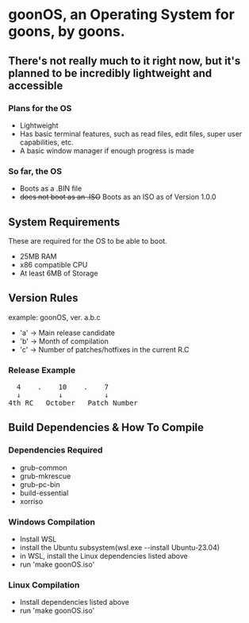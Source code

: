 # goonOS, an Operating System for goons, by goons.

There's not really much to it right now, but it's planned to be incredibly lightweight and accessible
-----------------------

### Plans for the OS

- Lightweight
- Has basic terminal features, such as read files, edit files, super user capabilities, etc.
- A basic window manager if enough progress is made

### So far, the OS

- Boots as a .BIN file
- ~~does not boot as an .ISO~~ Boots as an ISO as of Version 1.0.0

System Requirements
---
These are required for the OS to be able to boot.

- 25MB RAM
- x86 compatible CPU
- At least 6MB of Storage

Version Rules
------

example: goonOS, ver. a.b.c

- 'a' → Main release candidate
- 'b' → Month of compilation
- 'c' → Number of patches/hotfixes in the current R.C

### Release Example
<pre>
  4    .    10    .    7  
  ↓         ↓          ↓  
4th RC   October   Patch Number
</pre>

Build Dependencies & How To Compile
-----

### Dependencies Required

- grub-common
- grub-mkrescue
- grub-pc-bin 
- build-essential
- xorriso

### Windows Compilation

- Install WSL
- install the Ubuntu subsystem(wsl.exe --install Ubuntu-23.04)
- in WSL, install the Linux dependencies listed above
- run 'make goonOS.iso'

### Linux Compilation

- Install dependencies listed above
- run 'make goonOS.iso'